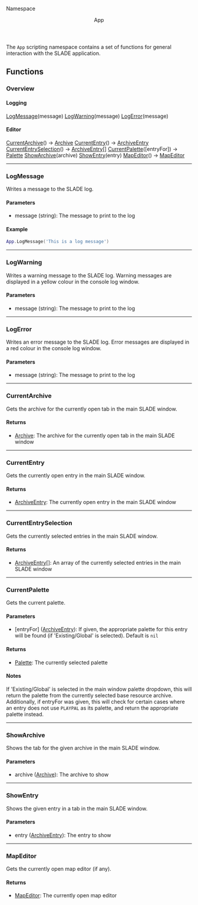 <subhead>Namespace</subhead>
<header>App</header>

The `App` scripting namespace contains a set of functions for general interaction with the SLADE application.

## Functions

### Overview

#### Logging

<fdef>[LogMessage](#logmessage)(<arg>message</arg>)</fdef>
<fdef>[LogWarning](#logwarning)(<arg>message</arg>)</fdef>
<fdef>[LogError](#logerror)(<arg>message</arg>)</fdef>

#### Editor

<fdef>[CurrentArchive](#currentarchive)() -> <type>[Archive](../Types/Archive/Archive.md)</type></fdef>
<fdef>[CurrentEntry](#currententry)() -> <type>[ArchiveEntry](../Types/Archive/ArchiveEntry.md)</type></fdef>
<fdef>[CurrentEntrySelection](#currententryselection)() -> <type>[ArchiveEntry](../Types/Archive/ArchiveEntry.md)\[\]</type></fdef>
<fdef>[CurrentPalette](#currentpalette)(<arg>[entryFor]</arg>) -> <type>[Palette](../Types/Graphics/Palette.md)</type></fdef>
<fdef>[ShowArchive](#showarchive)(<arg>archive</arg>)</fdef>
<fdef>[ShowEntry](#showentry)(<arg>entry</arg>)</fdef>
<fdef>[MapEditor](#mapeditor)() -> <type>[MapEditor](../Types/Map/MapEditor.md)</type></fdef>

---
### LogMessage

Writes a message to the SLADE log.

#### Parameters

* <arg>message</arg> (<type>string</type>): The message to print to the log

#### Example

```lua
App.LogMessage('This is a log message')
```

---
### LogWarning

Writes a warning message to the SLADE log. Warning messages are displayed in a yellow colour in the console log window.

#### Parameters

* <arg>message</arg> (<type>string</type>): The message to print to the log

---
### LogError

Writes an error message to the SLADE log. Error messages are displayed in a red colour in the console log window.

#### Parameters

* <arg>message</arg> (<type>string</type>): The message to print to the log

---
### CurrentArchive

Gets the archive for the currently open tab in the main SLADE window.

#### Returns

* <type>[Archive](../Types/Archive/Archive.md)</type>: The archive for the currently open tab in the main SLADE window

---
### CurrentEntry

Gets the currently open entry in the main SLADE window.

#### Returns

* <type>[ArchiveEntry](../Types/Archive/ArchiveEntry.md)</type>: The currently open entry in the main SLADE window

---
### CurrentEntrySelection

Gets the currently selected entries in the main SLADE window.

#### Returns

* <type>[ArchiveEntry](../Types/Archive/ArchiveEntry.md)\[\]</type>: An array of the currently selected entries in the main SLADE window

---
### CurrentPalette

Gets the current palette.

#### Parameters

* <arg>[entryFor]</arg> (<type>[ArchiveEntry](../Types/Archive/ArchiveEntry.md)</type>): If given, the appropriate palette for this entry will be found (if 'Existing/Global' is selected). Default is `nil`

#### Returns

* <type>[Palette](../Types/Graphics/Palette.md)</type>: The currently selected palette

#### Notes

If 'Existing/Global' is selected in the main window palette dropdown, this will return the palette from the currently selected base resource archive. Additionally, if <arg>entryFor</arg> was given, this will check for certain cases where an entry does not use `PLAYPAL` as its palette, and return the appropriate palette instead.

---
### ShowArchive

Shows the tab for the given <arg>archive</arg> in the main SLADE window.

#### Parameters

* <arg>archive</arg> (<type>[Archive](../Types/Archive/Archive.md)</type>): The archive to show

---
### ShowEntry

Shows the given <arg>entry</arg> in a tab in the main SLADE window.

#### Parameters

* <arg>entry</arg> (<type>[ArchiveEntry](../Types/Archive/ArchiveEntry.md)</type>): The entry to show

---
### MapEditor

Gets the currently open map editor (if any).

#### Returns

* <type>[MapEditor](../Types/Map/MapEditor.md)</type>: The currently open map editor
